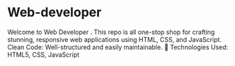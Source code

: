 # Web-developer
Welcome to Web Developer . This repo is all one-stop shop for crafting stunning, responsive web applications using HTML, CSS, and JavaScript.    Clean Code: Well-structured and easily maintainable.     📌 Technologies Used: HTML5, CSS, JavaScript 
